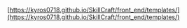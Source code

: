 [https://kyros0718.github.io/SkillCraft/front_end/templates/](https://kyros0718.github.io/SkillCraft/front_end/templates/)
